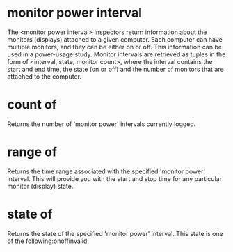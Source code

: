 # monitor power interval

The &lt;monitor power interval&gt; inspectors return information about the monitors (displays) attached to a given computer. Each computer can have multiple monitors, and they can be either on or off. This information can be used in a power-usage study. Monitor intervals are retrieved as tuples in the form of &lt;interval, state, monitor count&gt;, where the interval contains the start and end time, the state (on or off) and the number of monitors that are attached to the computer.

# count of <monitor power interval>

Returns the number of &#39;monitor power&#39; intervals currently logged.

# range of <monitor power interval>

Returns the time range associated with the specified &#39;monitor power&#39; interval. This will provide you with the start and stop time for any particular monitor (display) state.

# state of <monitor power interval>

Returns the state of the specified &#39;monitor power&#39; interval. This state is one of the following:onoffinvalid.
